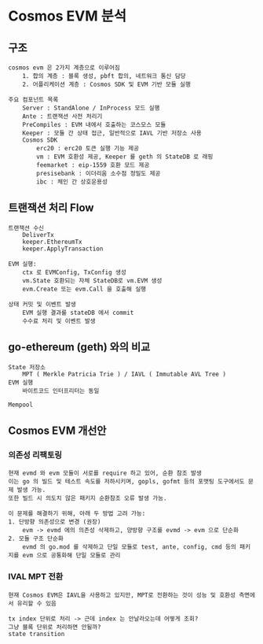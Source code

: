 # Cosmos EVM 분석

## 구조
    cosmos evm 은 2가지 계층으로 이루어짐
        1. 합의 계층 : 블록 생성, pbft 합의, 네트워크 통신 담당
        2. 어플리케이션 계층 : Cosmos SDK 및 EVM 기반 모듈 실행

    주요 컴포넌트 목록
        Server : StandAlone / InProcess 모드 실행
        Ante : 트랜잭션 사전 처리기
        PreCompiles : EVM 내에서 호출하는 코스모스 모듈
        Keeper : 모듈 간 상태 접근, 일반적으로 IAVL 기반 저장소 사용
        Cosmos SDK
            erc20 : erc20 토큰 실행 기능 제공
            vm : EVM 호환성 제공, Keeper 를 geth 의 StateDB 로 래핑
            feemarket : eip-1559 호환 모드 제공
            presisebank : 이더리움 소수점 정밀도 제공
            ibc : 체인 간 상호운용성

## 트랜잭션 처리 Flow
    트랜잭션 수신
        DeliverTx
        keeper.EthereumTx
        keeper.ApplyTransaction

    EVM 실행:
        ctx 로 EVMConfig, TxConfig 생성
        vm.State 호환되는 자체 StateDB로 vm.EVM 생성
        evm.Create 또는 evm.Call 을 호출해 실행
        
    상태 커밋 및 이벤트 발생
        EVM 실행 결과를 stateDB 에서 commit
        수수료 처리 및 이벤트 발생

## go-ethereum (geth) 와의 비교
    State 저장소
        MPT ( Merkle Patricia Trie ) / IAVL ( Immutable AVL Tree )
    EVM 실행
        바이트코드 인터프리터는 동일

    Mempool 

## Cosmos EVM 개선안

### 의존성 리팩토링
    현재 evmd 와 evm 모듈이 서로를 require 하고 있어, 순환 참조 발생
    이는 go 의 빌드 및 테스트 속도를 저하시키며, gopls, gofmt 등의 포맷팅 도구에서도 문제 발생 가능.
    또한 빌드 시 의도치 않은 패키지 순환참조 오류 발생 가능.

    이 문제를 해결하기 위해, 아래 두 방법 고려 가능:
    1. 단방향 의존성으로 변경 (권장)
        evm -> evmd 에의 의존성 삭제하고, 양방향 구조를 evmd -> evm 으로 단순화
    2. 모듈 구조 단순화
        evmd 의 go.mod 를 삭제하고 단일 모듈로 test, ante, config, cmd 등의 패키지를 evm 으로 공통화해 단일 모듈로 관리

### IVAL MPT 전환
    현재 Cosmos EVM은 IAVL을 사용하고 있지만, MPT로 전환하는 것이 성능 및 호환성 측면에서 유리할 수 있음

    tx index 단위로 처리 -> 근데 index 는 안날라오는데 어떻게 조회?
    그냥 블록 단위로 처리하면 안될까?
    state transition